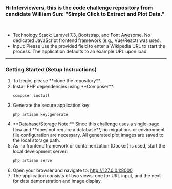 <h3>Hi Interviewers, this is the code challenge repository from candidate William Sun: "Simple Click to Extract and Plot Data."</h3>
<br>
<ul>
    <li>Technology Stack: Laravel 7.3, Bootstrap, and Font Awesome. No dedicated JavaScript frontend framework (e.g., Vue/React) was used.</li>
    <li>Input: Please use the provided field to enter a Wikipedia URL to start the process. The application defaults to an example URL upon load.</li>
</ul>

<hr>

<h3> Getting Started (Setup Instructions)</h3>
<ol>
    <li>To begin, please **clone the repository**.</li>
    <li>Install PHP dependencies using **Composer**:
        <pre><code>composer install</code></pre>
    </li>
    <li>Generate the secure application key:
        <pre><code>php artisan key:generate</code></pre>
    </li>
    <li>**Database/Storage Note:** Since this challenge uses a single-page flow and **does not require a database**, no migrations or environment file configuration are necessary. All generated plot images are saved to the local storage path.</li>
    <li>As no frontend framework or containerization (Docker) is used, start the local development server:
        <pre><code>php artisan serve</code></pre>
    </li>
    <li>Open your browser and navigate to:
        <a href="http://127.0.0.1:8000">http://127.0.0.1:8000</a>
    </li>
    <li>The application consists of two views: one for URL input, and the next for data demonstration and image display.</li>
</ol>
